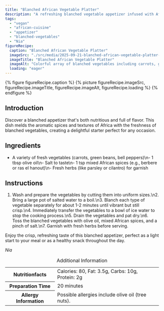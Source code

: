 ```yaml
---
title: "Blanched African Vegetable Platter"
description: "A refreshing blanched vegetable appetizer infused with African spices. Perfect for a light and healthy start to any meal."
tags:
  - "vegan"
  - "african-cuisine"
  - "appetizer"
  - "blanched-vegetables"
  - "Nia"
figureRecipe: 
  caption: "Blanched African Vegetable Platter"
  imageSrc: "./src/media/2025-09-21-blanched-african-vegetable-platter-4963.png"
  imageTitle: "Blanched African Vegetable Platter"
  imageAlt: "Colorful array of blanched vegetables including carrots, green beans, and bell peppers, seasoned with African spices and herbs, on a simple table."
  loading: "eager"
---
```


{% figure figureRecipe.caption %}
{% picture figureRecipe.imageSrc, figureRecipe.imageTitle, figureRecipe.imageAlt, figureRecipe.loading %}
{% endfigure %}

## Introduction

Discover a blanched appetizer that's both nutritious and full of flavor. This dish melds the aromatic spices and textures of Africa with the freshness of blanched vegetables, creating a delightful starter perfect for any occasion.

## Ingredients

- A variety of fresh vegetables (carrots, green beans, bell peppers)\n- 1 tbsp olive oil\n- Salt to taste\n- 1 tsp mixed African spices (e.g., berbere or ras el hanout)\n- Fresh herbs (like parsley or cilantro) for garnish

## Instructions

1. Wash and prepare the vegetables by cutting them into uniform sizes.\n2. Bring a large pot of salted water to a boil.\n3. Blanch each type of vegetable separately for about 1-2 minutes until vibrant but still crisp.\n4. Immediately transfer the vegetables to a bowl of ice water to stop the cooking process.\n5. Drain the vegetables and pat dry.\n6. Toss the blanched vegetables with olive oil, mixed African spices, and a pinch of salt.\n7. Garnish with fresh herbs before serving.

Enjoy the crisp, refreshing taste of this blanched appetizer, perfect as a light start to your meal or as a healthy snack throughout the day.

*Nia*

<table><caption class='sr-only'>Additional Information</caption><tr><th>Nutritionfacts</th><td>Calories: 80, Fat: 3.5g, Carbs: 10g, Protein: 2g&nbsp;</td></tr><tr><th>Preparation Time</th><td>20 minutes&nbsp;</td></tr><tr><th>Allergy Information</th><td>Possible allergies include olive oil (tree nuts).&nbsp;</td></tr></table>


